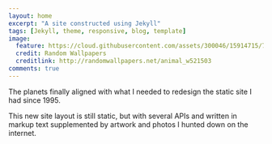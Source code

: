 ```yaml
---
layout: home
excerpt: "A site constructed using Jekyll"
tags: [Jekyll, theme, responsive, blog, template]
image:
  feature: https://cloud.githubusercontent.com/assets/300046/15914715/785734f0-2da0-11e6-9653-1b2c4f42cb22.jpg
  credit: Random Wallpapers
  creditlink: http://randomwallpapers.net/animal_w521503
comments: true
---
```


The planets finally aligned with what I needed to redesign the static site I had since 1995. 

This new site layout is still static, but with several APIs and 
written in markup text supplemented by artwork and photos I hunted down
on the internet.